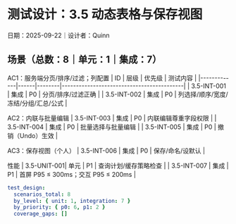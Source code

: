 # 测试设计：3.5 动态表格与保存视图

日期：2025-09-22｜设计者：Quinn

## 场景（总数：8｜单元：1｜集成：7）

AC1：服务端分页/排序/过滤；列配置
| ID          | 层级 | 优先级 | 测试内容                                  |
|-------------|------|--------|-------------------------------------------|
| 3.5-INT-001 | 集成 | P0     | 分页/排序/过滤正确                        |
| 3.5-INT-002 | 集成 | P0     | 列选择/顺序/宽度/冻结/分组/汇总/公式      |

AC2：内联与批量编辑
| 3.5-INT-003 | 集成 | P0     | 内联编辑尊重字段权限                      |
| 3.5-INT-004 | 集成 | P0     | 批量选择与批量编辑                        |
| 3.5-INT-005 | 集成 | P0     | 撤销（Undo）生效                           |

AC3：保存视图（个人）
| 3.5-INT-006 | 集成 | P0     | 保存/命名/设默认                          |

性能
| 3.5-UNIT-001| 单元 | P1     | 查询计划/缓存策略检查                     |
| 3.5-INT-007 | 集成 | P1     | 首屏 P95 ≤ 300ms；交互 P95 ≤ 200ms        |

```yaml
test_design:
  scenarios_total: 8
  by_level: { unit: 1, integration: 7 }
  by_priority: { p0: 6, p1: 2 }
  coverage_gaps: []
```

